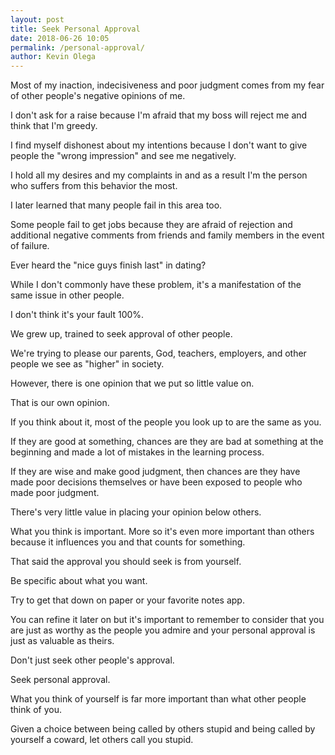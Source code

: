 ```yaml
--- 
layout: post 
title: Seek Personal Approval
date: 2018-06-26 10:05
permalink: /personal-approval/ 
author: Kevin Olega 
--- 
```



Most of my inaction, indecisiveness and poor judgment comes from my fear of other people's negative opinions of me.

I don't ask for a raise because I'm afraid that my boss will reject me and think that I'm greedy.

I find myself dishonest about my intentions because I don't want to give people the "wrong impression" and see me negatively.

I hold all my desires and my complaints in and as a result I'm the person who suffers from this behavior the most.

I later learned that many people fail in this area too.

Some people fail to get jobs because they are afraid of rejection and additional negative comments from friends and family members in the event of failure.

Ever heard the "nice guys finish last" in dating?

While I don't commonly have these problem, it's a manifestation of the same issue in other people.

I don't think it's your fault 100%.

We grew up, trained to seek approval of other people.

We're trying to please our parents, God, teachers, employers, and other people we see as "higher" in society. 

However, there is one opinion that we put so little value on.

That is our  own opinion.

If you think about it, most of the people you look up to are the same as you.

If they are good at something, chances are they are bad at something at the beginning and made a lot of mistakes in the learning process.

If they are wise and make good judgment, then chances are they have made poor decisions themselves or have been exposed to people who made poor judgment.

There's very little value in placing your opinion below others.

What you think is important. More so it's even more important than others because it influences you and that counts for something.

That said the approval you should seek is from yourself.

Be specific about what you want.

Try to get that down on paper or your favorite notes app. 

You can refine it later on but it's important to remember to consider that you are just as worthy as the people you admire and your personal approval is just as valuable as theirs.

Don't just seek other people's approval.

Seek personal approval.

What you think of yourself is far more important than what other people think of you.

Given a choice between being called by others stupid and being called by yourself a coward, let others call you stupid.

